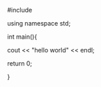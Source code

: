 #include <iostream>

using namespace std;

int main(){

  cout << "hello world" << endl;
  
  return 0;
  
}
